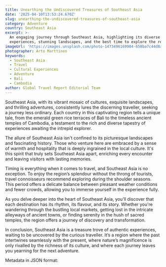 ```yaml
---
title: Unearthing the Undiscovered Treasures of Southeast Asia
date: '2025-04-10T13:53:24.670Z'
slug: unearthing-the-undiscovered-treasures-of-southeast-asia
category: Adventure
country: Southeast Asia
excerpt: >-
  An engaging journey through Southeast Asia, highlighting its diverse cultural
  experiences, stunning landscapes, and the best time to explore the region.
imageUrl: 'https://images.unsplash.com/photo-1473496169904-658ba7c44d8a'
photographer: Arto Marttinen
keywords:
  - Southeast Asia
  - Travel
  - Cultural Experiences
  - Adventure
  - Bali
  - Cambodia
author: Global Travel Report Editorial Team
---
```

Southeast Asia, with its vibrant mosaic of cultures, exquisite landscapes, and thrilling adventures, consistently lures the discerning traveller, seeking a journey less ordinary. Each country in this captivating region tells a unique tale, from the emerald green rice terraces of Bali to the timeless ancient temples of Cambodia, a testament to the rich and diverse tapestry of experiences awaiting the intrepid explorer.

The allure of Southeast Asia isn't confined to its picturesque landscapes and fascinating history. Those who venture here are embraced by a sense of warmth and hospitality that is deeply ingrained in the local culture. It's this spirit that truly sets Southeast Asia apart, enriching every encounter and leaving visitors with lasting memories.

Timing is everything when it comes to travel, and Southeast Asia is no exception. To enjoy the region’s splendour without the throng of tourists, travel connoisseurs recommend exploring during the shoulder seasons. This period offers a delicate balance between pleasant weather conditions and fewer crowds, allowing you to immerse yourself in the experience fully.

As you delve deeper into the heart of Southeast Asia, you'll discover that each destination has its rhythm, its flavour, and its story. Whether you're wandering through the bustling local markets, getting lost in the intricate alleyways of ancient towns, or finding serenity in the hush of sacred temples, the region offers a journey of discovery and transformation. 

In conclusion, Southeast Asia is a treasure trove of authentic experiences, waiting to be uncovered by the curious traveller. It’s a region where the past intertwines seamlessly with the present, where nature’s magnificence is only rivalled by the richness of its culture, and where each journey leaves you yearning for the next adventure. 

Metadata in JSON format:
